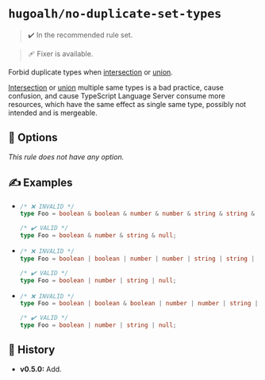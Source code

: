 # `hugoalh/no-duplicate-set-types`

> ✔️ In the recommended rule set.

> 🩹 Fixer is available.

Forbid duplicate types when [intersection][typescript-operator-intersection] or [union][typescript-operator-union].

[Intersection][typescript-operator-intersection] or [union][typescript-operator-union] multiple same types is a bad practice, cause confusion, and cause TypeScript Language Server consume more resources, which have the same effect as single same type, possibly not intended and is mergeable.

## 🔧 Options

*This rule does not have any option.*

## ✍️ Examples

- ```ts
  /* ❌ INVALID */
  type Foo = boolean & boolean & number & number & string & string & null & null;

  /* ✔️ VALID */
  type Foo = boolean & number & string & null;
  ```
- ```ts
  /* ❌ INVALID */
  type Foo = boolean | boolean | number | number | string | string | null | null;

  /* ✔️ VALID */
  type Foo = boolean | number | string | null;
  ```
- ```ts
  /* ❌ INVALID */
  type Foo = boolean | boolean & boolean | number | number | string | string | null | null;

  /* ✔️ VALID */
  type Foo = boolean | number | string | null;
  ```

## 📜 History

- **v0.5.0:** Add.

[typescript-operator-intersection]: https://www.typescriptlang.org/docs/handbook/2/objects.html#intersection-types
[typescript-operator-union]: https://www.typescriptlang.org/docs/handbook/2/everyday-types.html#union-types
